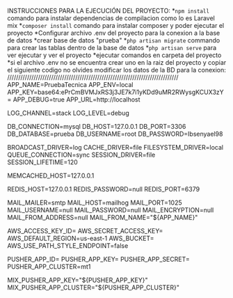 INSTRUCCIONES PARA LA EJECUCIÓN DEL PROYECTO:
*`npm install` comando para instalar dependencias de compilacion como lo es Laravel mix
*`composer install` comando para instalar composer y poder ejecutar el proyecto
*Configurar archivo .env del proyecto para la conexion a la base de datos
*crear base de datos "prueba"
*`php artisan migrate` commando para crear las tablas dentro de la base de datos
*`php artisan serve` para ver ejecutar y ver el proyecto
*ejecutar comandos en carpeta del proyecto
*si el archivo .env no se encuentra crear uno en la raiz del proyecto y copiar el siguiente codigo no olvides modificar los datos de la BD para la conexion:
//////////////////////////////////////////////////////////////////////////////
APP_NAME=PruebaTecnica
APP_ENV=local
APP_KEY=base64:ePrCmBVMJxRS3j3JE7k7i1yKDd9uMR2RWysgKCUX3zY=
APP_DEBUG=true
APP_URL=http://localhost

LOG_CHANNEL=stack
LOG_LEVEL=debug

DB_CONNECTION=mysql
DB_HOST=127.0.0.1
DB_PORT=3306
DB_DATABASE=prueba
DB_USERNAME=root
DB_PASSWORD=Ibsenyael98

BROADCAST_DRIVER=log
CACHE_DRIVER=file
FILESYSTEM_DRIVER=local
QUEUE_CONNECTION=sync
SESSION_DRIVER=file
SESSION_LIFETIME=120

MEMCACHED_HOST=127.0.0.1

REDIS_HOST=127.0.0.1
REDIS_PASSWORD=null
REDIS_PORT=6379

MAIL_MAILER=smtp
MAIL_HOST=mailhog
MAIL_PORT=1025
MAIL_USERNAME=null
MAIL_PASSWORD=null
MAIL_ENCRYPTION=null
MAIL_FROM_ADDRESS=null
MAIL_FROM_NAME="${APP_NAME}"

AWS_ACCESS_KEY_ID=
AWS_SECRET_ACCESS_KEY=
AWS_DEFAULT_REGION=us-east-1
AWS_BUCKET=
AWS_USE_PATH_STYLE_ENDPOINT=false

PUSHER_APP_ID=
PUSHER_APP_KEY=
PUSHER_APP_SECRET=
PUSHER_APP_CLUSTER=mt1

MIX_PUSHER_APP_KEY="${PUSHER_APP_KEY}"
MIX_PUSHER_APP_CLUSTER="${PUSHER_APP_CLUSTER}"
